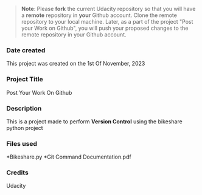 >**Note**: Please **fork** the current Udacity repository so that you will have a **remote** repository in **your** Github account. Clone the remote repository to your local machine. Later, as a part of the project "Post your Work on Github", you will push your proposed changes to the remote repository in your Github account.

### Date created
This project was created on the 1st Of November, 2023

### Project Title
Post Your Work On Github

### Description
This is a project made to perform **Version Control** using the bikeshare python project 

### Files used
*Bikeshare.py
*Git Command Documentation.pdf

### Credits
Udacity

